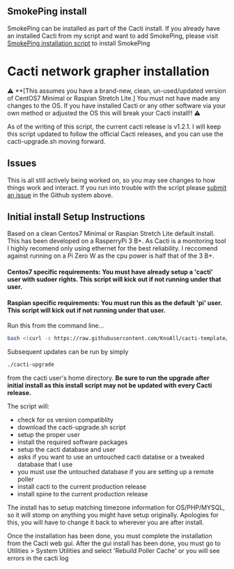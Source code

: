 ## SmokePing install
SmokePing can be installed as part of the Cacti install. If you already have an installed Cacti from my script and want to add SmokePing, please visit [SmokePing installation script](smokeping) to install SmokePing

# Cacti network grapher installation
:warning: **[This assumes you have a brand-new, clean, un-used/updated version of CentOS7 Minimal or Raspian Stretch Lite.] You must not have made any changes to the OS. If you have installed Cacti or any other software via your own method or adjusted the OS this will break your Cacti install!! :warning:

As of the writing of this script, the current cacti release is v1.2.1. I will keep this script updated to follow the official Cacti releases, and you can use the cacti-upgrade.sh moving forward.


## Issues
This is all still actively being worked on, so you may see changes to how things work and interact.
If you run into trouble with the script please [submit an issue](../../../issues/) in the Github system above.


## Initial install Setup Instructions

Based on a clean Centos7 Minimal or Raspian Stretch Lite default install. This has been developed on a RasperryPi 3 B+. As Cacti is a monitoring tool I highly recomend only using ethernet for the best reliability. I reccomend against running on a Pi Zero W as the cpu power is half that of the 3 B+.

#### Centos7 specific requirements: You must have already setup a 'cacti' user with sudoer rights. This script will kick out if not running under that user.

#### Raspian specific requirements: You must run this as the default 'pi' user. This script will kick out if not running under that user.

Run this from the command line...
```bash
bash <(curl -s https://raw.githubusercontent.com/KnoAll/cacti-template/master/install/install.sh)
```

Subsequent updates can be run by simply 
```bash
./cacti-upgrade
```
from the cacti user's home directory. **Be sure to run the upgrade after initial install as this install script may not be updated with every Cacti release.**

The script will:
* check for os version compatiblity
* download the cacti-upgrade.sh script
* setup the proper user
* install the required software packages
* setup the cacti database and user
 * asks if you want to use an untouched cacti databse or a tweaked database that I use
  * you must use the untouched database if you are setting up a remote poller
* install cacti to the current production release
* install spine to the current production release

The install has to setup matching timezone information for OS/PHP/MYSQL, so it will stomp on anything you might have setup originally. Apologies for this, you will have to change it back to wherever you are after install.

Once the installation has been done, you must complete the installation from the Cacti web gui.
After the gui install has been done, you must go to Utilities > System Utilities and select 'Rebuild Poller Cache' or you will see errors in the cacti log
